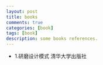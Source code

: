 ```yaml
---
layout: post
title: books 
comments: true
categories: [book]
tags: [book]
description: some books references.
---
```


* 1.研磨设计模式
    清华大学出版社


















